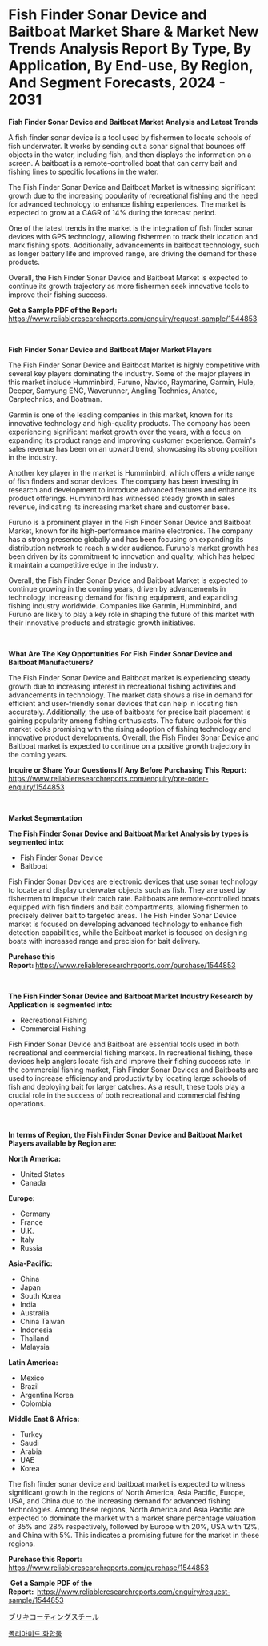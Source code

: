 <p><h1>Fish Finder Sonar Device and Baitboat Market Share & Market New Trends Analysis Report By Type, By Application, By End-use, By Region, And Segment Forecasts, 2024 - 2031</h1></p><p><strong>Fish Finder Sonar Device and Baitboat Market Analysis and Latest Trends</strong></p>
<p><p>A fish finder sonar device is a tool used by fishermen to locate schools of fish underwater. It works by sending out a sonar signal that bounces off objects in the water, including fish, and then displays the information on a screen. A baitboat is a remote-controlled boat that can carry bait and fishing lines to specific locations in the water.</p><p>The Fish Finder Sonar Device and Baitboat Market is witnessing significant growth due to the increasing popularity of recreational fishing and the need for advanced technology to enhance fishing experiences. The market is expected to grow at a CAGR of 14% during the forecast period.</p><p>One of the latest trends in the market is the integration of fish finder sonar devices with GPS technology, allowing fishermen to track their location and mark fishing spots. Additionally, advancements in baitboat technology, such as longer battery life and improved range, are driving the demand for these products.</p><p>Overall, the Fish Finder Sonar Device and Baitboat Market is expected to continue its growth trajectory as more fishermen seek innovative tools to improve their fishing success.</p></p>
<p><strong>Get a Sample PDF of the Report:&nbsp;</strong> <a href="https://www.reliableresearchreports.com/enquiry/request-sample/1544853">https://www.reliableresearchreports.com/enquiry/request-sample/1544853</a></p>
<p>&nbsp;</p>
<p><strong>Fish Finder Sonar Device and Baitboat Major Market Players</strong></p>
<p><p>The Fish Finder Sonar Device and Baitboat Market is highly competitive with several key players dominating the industry. Some of the major players in this market include Humminbird, Furuno, Navico, Raymarine, Garmin, Hule, Deeper, Samyung ENC, Waverunner, Angling Technics, Anatec, Carptechnics, and Boatman.</p><p>Garmin is one of the leading companies in this market, known for its innovative technology and high-quality products. The company has been experiencing significant market growth over the years, with a focus on expanding its product range and improving customer experience. Garmin's sales revenue has been on an upward trend, showcasing its strong position in the industry.</p><p>Another key player in the market is Humminbird, which offers a wide range of fish finders and sonar devices. The company has been investing in research and development to introduce advanced features and enhance its product offerings. Humminbird has witnessed steady growth in sales revenue, indicating its increasing market share and customer base.</p><p>Furuno is a prominent player in the Fish Finder Sonar Device and Baitboat Market, known for its high-performance marine electronics. The company has a strong presence globally and has been focusing on expanding its distribution network to reach a wider audience. Furuno's market growth has been driven by its commitment to innovation and quality, which has helped it maintain a competitive edge in the industry.</p><p>Overall, the Fish Finder Sonar Device and Baitboat Market is expected to continue growing in the coming years, driven by advancements in technology, increasing demand for fishing equipment, and expanding fishing industry worldwide. Companies like Garmin, Humminbird, and Furuno are likely to play a key role in shaping the future of this market with their innovative products and strategic growth initiatives.</p></p>
<p>&nbsp;</p>
<p><strong>What Are The Key Opportunities For Fish Finder Sonar Device and Baitboat Manufacturers?</strong></p>
<p><p>The Fish Finder Sonar Device and Baitboat market is experiencing steady growth due to increasing interest in recreational fishing activities and advancements in technology. The market data shows a rise in demand for efficient and user-friendly sonar devices that can help in locating fish accurately. Additionally, the use of baitboats for precise bait placement is gaining popularity among fishing enthusiasts. The future outlook for this market looks promising with the rising adoption of fishing technology and innovative product developments. Overall, the Fish Finder Sonar Device and Baitboat market is expected to continue on a positive growth trajectory in the coming years.</p></p>
<p><strong>Inquire or Share Your Questions If Any Before Purchasing This Report:</strong> <a href="https://www.reliableresearchreports.com/enquiry/pre-order-enquiry/1544853">https://www.reliableresearchreports.com/enquiry/pre-order-enquiry/1544853</a></p>
<p>&nbsp;</p>
<p><strong>Market Segmentation</strong></p>
<p><strong>The Fish Finder Sonar Device and Baitboat Market Analysis by types is segmented into:</strong></p>
<p><ul><li>Fish Finder Sonar Device</li><li>Baitboat</li></ul></p>
<p><p>Fish Finder Sonar Devices are electronic devices that use sonar technology to locate and display underwater objects such as fish. They are used by fishermen to improve their catch rate. Baitboats are remote-controlled boats equipped with fish finders and bait compartments, allowing fishermen to precisely deliver bait to targeted areas. The Fish Finder Sonar Device market is focused on developing advanced technology to enhance fish detection capabilities, while the Baitboat market is focused on designing boats with increased range and precision for bait delivery.</p></p>
<p><strong>Purchase this Report:&nbsp;</strong><a href="https://www.reliableresearchreports.com/purchase/1544853">https://www.reliableresearchreports.com/purchase/1544853</a></p>
<p>&nbsp;</p>
<p><strong>The Fish Finder Sonar Device and Baitboat Market Industry Research by Application is segmented into:</strong></p>
<p><ul><li>Recreational Fishing</li><li>Commercial Fishing</li></ul></p>
<p><p>Fish Finder Sonar Device and Baitboat are essential tools used in both recreational and commercial fishing markets. In recreational fishing, these devices help anglers locate fish and improve their fishing success rate. In the commercial fishing market, Fish Finder Sonar Devices and Baitboats are used to increase efficiency and productivity by locating large schools of fish and deploying bait for larger catches. As a result, these tools play a crucial role in the success of both recreational and commercial fishing operations.</p></p>
<p>&nbsp;</p>
<p><strong>In terms of Region, the Fish Finder Sonar Device and Baitboat Market Players available by Region are:</strong></p>
<p>
    <p> <strong> North America: </strong>
        <ul>
            <li>United States</li>
            <li>Canada</li>
        </ul>
        </p> 
    <p> <strong> Europe: </strong>
        <ul>
            <li>Germany</li>
            <li>France</li>
            <li>U.K.</li>
            <li>Italy</li>
            <li>Russia</li>
        </ul>
        </p> 
    <p> <strong> Asia-Pacific: </strong>
        <ul>
            <li>China</li>
            <li>Japan</li>
            <li>South Korea</li>
            <li>India</li>
            <li>Australia</li>
            <li>China Taiwan</li>
            <li>Indonesia</li>
            <li>Thailand</li>
            <li>Malaysia</li>
        </ul>
        </p> 
    <p> <strong> Latin America: </strong>
        <ul>
            <li>Mexico</li>
            <li>Brazil</li>
            <li>Argentina Korea</li>
            <li>Colombia</li>
        </ul>
        </p> 
    <p> <strong> Middle East & Africa: </strong>
        <ul>
            <li>Turkey</li>
            <li>Saudi</li>
            <li>Arabia</li>
            <li>UAE</li>
            <li>Korea</li>
        </ul>
    </p>
    </p>
<p><p>The fish finder sonar device and baitboat market is expected to witness significant growth in the regions of North America, Asia Pacific, Europe, USA, and China due to the increasing demand for advanced fishing technologies. Among these regions, North America and Asia Pacific are expected to dominate the market with a market share percentage valuation of 35% and 28% respectively, followed by Europe with 20%, USA with 12%, and China with 5%. This indicates a promising future for the market in these regions.</p></p>
<p><strong>Purchase this Report: </strong><a href="https://www.reliableresearchreports.com/purchase/1544853">https://www.reliableresearchreports.com/purchase/1544853</a></p>
<p>&nbsp;<strong>Get a Sample PDF of the Report:&nbsp;&nbsp;</strong><a href="https://www.reliableresearchreports.com/enquiry/request-sample/1544853">https://www.reliableresearchreports.com/enquiry/request-sample/1544853</a></p>
<p><strong></strong></p>
<p><p><a href="https://medium.com/@byroalenzuela76845/%E9%8C%AB%E3%82%81%E3%81%A3%E3%81%8D%E3%81%95%E3%82%8C%E3%81%9F%E9%8B%BC%E5%B8%82%E5%A0%B4%E3%81%AE%E3%82%B5%E3%82%A4%E3%82%BA-cagr-%E3%83%88%E3%83%AC%E3%83%B3%E3%83%89-2024-2030-346fd26247dc">ブリキコーティングスチール</a></p><p><a href="https://medium.com/@josefarice/%ED%8F%B4%EB%A6%AC%EC%95%84%EB%AF%B8%EB%93%9C-%ED%99%94%ED%95%A9%EB%AC%BC-%EC%8B%9C%EC%9E%A5-%EA%B2%BD%EC%9F%81-%EB%B6%84%EC%84%9D-%EC%8B%9C%EC%9E%A5-%EB%8F%99%ED%96%A5-%EB%B0%8F-2031%EB%85%84%EA%B9%8C%EC%A7%80%EC%9D%98-%EC%98%88%EC%B8%A1-44831e625d3f">폴리아미드 화합물</a></p></p>